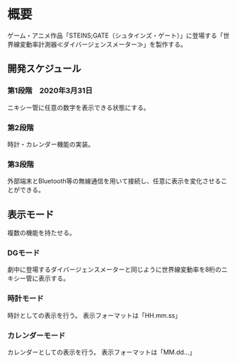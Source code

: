 # 概要
ゲーム・アニメ作品「STEINS;GATE（シュタインズ・ゲート）」に登場する「世界線変動率計測器≪ダイバージェンスメーター≫」を製作する。

## 開発スケジュール
### 第1段階　2020年3月31日
ニキシー管に任意の数字を表示できる状態にする。

### 第2段階
時計・カレンダー機能の実装。

### 第3段階
外部端末とBluetooth等の無線通信を用いて接続し、任意に表示を変化させることができる。

## 表示モード
複数の機能を持たせる。
### DGモード
劇中に登場するダイバージェンスメーターと同じように世界線変動率を8桁のニキシー管に表示する。
### 時計モード
時計としての表示を行う。
表示フォーマットは「HH.mm.ss」
### カレンダーモード
カレンダーとしての表示を行う。
表示フォーマットは「MM.dd...」
